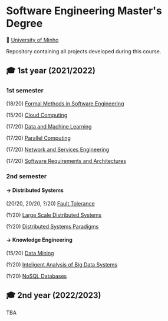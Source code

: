 # Software Engineering Master's Degree
📍 [University of Minho](https://www.uminho.pt/EN)

Repository containing all projects developed during this course.

## 🎓 1st year (2021/2022)

### 1st semester
(18/20) [Formal Methods in Software Engineering](https://github.com/rita-peixoto/MEI-UMinho/tree/main/1st/MFES)

(15/20) [Cloud Computing](https://github.com/rita-peixoto/MEI-UMinho/tree/main/1st/ASCN)

(17/20) [Data and Machine Learning](https://github.com/rita-peixoto/MEI-UMinho/tree/main/1st/DAA)

(17/20) [Parallel Computing](https://github.com/rita-peixoto/MEI-UMinho/tree/main/1st/CP)

(17/20) [Network and Services Engineering](https://github.com/rita-peixoto/MEI-UMinho/tree/main/1st/ESR)

(17/20) [Software Requirements and Architectures](https://github.com/rita-peixoto/MEI-UMinho/tree/main/1st/RAS)


### 2nd semester

#### → Distributed Systems

(20/20, 20/20, ?/20) [Fault Tolerance](https://github.com/rita-peixoto/MEI-UMinho/tree/main/2nd/TF)

(?/20) [Large Scale Distributed Systems](https://github.com/rita-peixoto/MEI-UMinho/tree/main/2nd/SDGE-PSD)

(?/20) [Distributed Systems Paradigms](https://github.com/rita-peixoto/MEI-UMinho/tree/main/2nd/SDGE-PSD)

#### → Knowledge Engineering

(15/20) [Data Mining]()

(?/20) [Inteligent Analysis of Big Data Systems]()

(?/20) [NoSQL Databases]()

## 🎓 2nd year (2022/2023)

TBA

